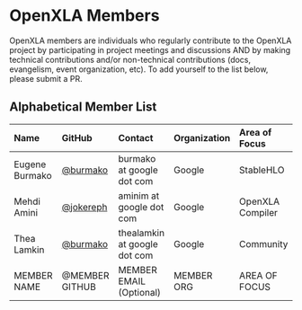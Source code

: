 # OpenXLA Members 

OpenXLA members are individuals who regularly contribute to the OpenXLA project by participating in project meetings and discussions AND by making technical contributions and/or non-technical contributions (docs, evangelism, event organization, etc). To add yourself to the list below, please submit a PR. 

## Alphabetical Member List

| **Name**        | **GitHub**                                  | **Contact**                  | **Organization** | **Area of Focus**        |
:-----------------|:--------------------------------------------|:-----------------------------|:-----------------|:-------------------------|  
| Eugene Burmako  | [@burmako](https://github.com/burmako)      | burmako at google dot com    | Google           | StableHLO                |
| Mehdi Amini     | [@jokereph](https://github.com/joker-eph)   | aminim at google dot com     | Google           | OpenXLA Compiler         | 
| Thea Lamkin     | [@burmako](https://github.com/theadactyl)   | thealamkin at google dot com | Google           | Community                |
| MEMBER NAME     | @MEMBER GITHUB                              | MEMBER EMAIL (Optional)      | MEMBER ORG       | AREA OF FOCUS            |
